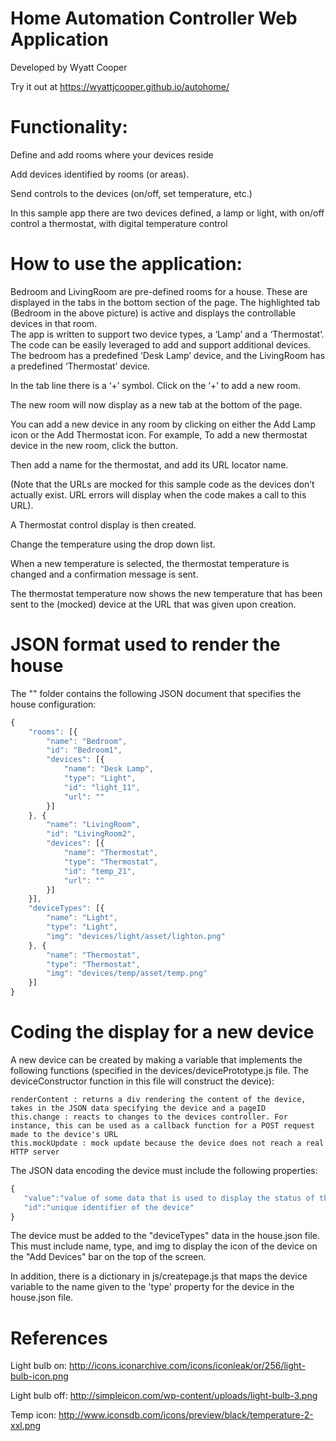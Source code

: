 # Home Automation Controller Web Application

Developed by Wyatt Cooper

Try it out at https://wyattjcooper.github.io/autohome/

# Functionality:

Define and add rooms where your devices reside

Add devices identified by rooms (or areas).

Send controls to the devices (on/off, set temperature, etc.)

In this sample app there are two devices defined, 
a lamp or light, with on/off control
a thermostat, with digital temperature control

# How to use the application:

Bedroom and LivingRoom are pre-defined rooms for a house.  These are displayed in the tabs in the bottom section of the page.  The highlighted tab (Bedroom in the above picture) is active and displays the controllable devices in that room.   
The app is written to support two device types, a ‘Lamp’ and a ‘Thermostat’.  The code can be easily leveraged to add and support additional devices.   
The bedroom has a predefined ‘Desk Lamp’ device, and the LivingRoom has a predefined ‘Thermostat’ device.   

In the tab line there is a ‘+’ symbol.  Click on the ‘+’ to add a new room.   

The new room will now display as a new tab at the bottom of the page.

You can add a new device in any room by clicking on either the Add Lamp icon or the Add Thermostat icon.  For example, To add a new thermostat device in the new room, click the  button.

Then add a name for the thermostat, and add its URL locator name.  

(Note that the URLs are mocked for this sample code as the devices don’t actually exist. URL errors will display when the code makes a call to this URL).  

A Thermostat control display is then created.          

Change the temperature using the drop down list.

When a new temperature is selected, the thermostat temperature is changed and a confirmation message is sent.

The thermostat temperature now shows the new temperature that has been sent to the (mocked) device at the URL that was given upon creation.  

# JSON format used to render the house 
The "<house-config-url>" folder contains the following JSON document that specifies the house configuration:
```javascript
{
    "rooms": [{
        "name": "Bedroom",
        "id": "Bedroom1",
        "devices": [{
            "name": "Desk Lamp",
            "type": "Light",
            "id": "light_11",
            "url": ""
        }]
    }, {
        "name": "LivingRoom",
        "id": "LivingRoom2",
        "devices": [{
            "name": "Thermostat",
            "type": "Thermostat",
            "id": "temp_21",
            "url": ""
        }]
    }],
    "deviceTypes": [{
        "name": "Light",
        "type": "Light",
        "img": "devices/light/asset/lighton.png"
    }, {
        "name": "Thermostat",
        "type": "Thermostat",
        "img": "devices/temp/asset/temp.png"
    }]
}
```

# Coding the display for a new device

A new device can be created by making a variable that implements the following functions (specified in the devices/devicePrototype.js file.  The deviceConstructor function in this file will construct the device):
	
	renderContent : returns a div rendering the content of the device, takes in the JSON data specifying the device and a pageID
	this.change : reacts to changes to the devices controller. For instance, this can be used as a callback function for a POST request made to the device's URL
	this.mockUpdate : mock update because the device does not reach a real HTTP server

 The JSON data encoding the device must include the following properties: 
 
 ```javascript
 {
	"value":"value of some data that is used to display the status of the device"
	"id":"unique identifier of the device"
}
 ```
 The device must be added to the "deviceTypes" data in the house.json file.  This must include name, type, and img to display the icon of the device on the "Add Devices" bar on the top of the screen.
 
 In addition, there is a dictionary in js/createpage.js that maps the device variable to the name given to the 'type' property for the device in the house.json file. 

# References 

Light bulb on: http://icons.iconarchive.com/icons/iconleak/or/256/light-bulb-icon.png

Light bulb off: http://simpleicon.com/wp-content/uploads/light-bulb-3.png

Temp icon: http://www.iconsdb.com/icons/preview/black/temperature-2-xxl.png



